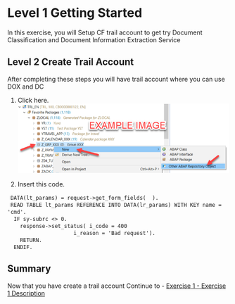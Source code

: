 # Level 1 Getting Started

In this exercise, you will Setup CF trail account to get try Document Classification and Document Information Extraction Service 

## Level 2 Create Trail Account

After completing these steps you will have trail account where you can use DOX and DC

1.	Click here.
<br>![](/exercises/ex0/images/00_00_0010.png)

2.	Insert this code.
```
 DATA(lt_params) = request->get_form_fields(  ).
 READ TABLE lt_params REFERENCE INTO DATA(lr_params) WITH KEY name = 'cmd'.
  IF sy-subrc <> 0.
    response->set_status( i_code = 400
                     i_reason = 'Bad request').
    RETURN.
  ENDIF.
```

## Summary

Now that you have create a trail account
Continue to - [Exercise 1 - Exercise 1 Description](../ex1/README.md)
